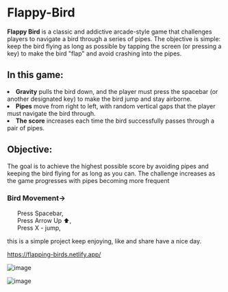 # Flappy-Bird 
**Flappy Bird** is a classic and addictive arcade-style game that challenges players to navigate a bird through a series of pipes. The objective is simple: keep the bird flying as long as possible by tapping the screen (or pressing a key) to make the bird "flap" and avoid crashing into the pipes.


<h2>In this game:</h2>
<li><b>Gravity</b> pulls the bird down, and the player must press the spacebar (or another designated key) to make the bird jump and stay airborne.</li>
<li><b>Pipes</b> move from right to left, with random vertical gaps that the player must navigate the bird through.</li>
<li><b>The score</b> increases each time the bird successfully passes through a pair of pipes.</li>

<h2>Objective:</h2>
The goal is to achieve the highest possible score by avoiding pipes and keeping the bird flying for as long as you can. The challenge increases as the game progresses with pipes becoming more frequent

<h3>Bird Movement-></h3>
<oL>
Press Spacebar,<br>
Press Arrow Up ⬆️,<br>
Press X - jump,
</oL>

this is a simple project 
keep enjoying,
like and share 
have a nice day.

https://flapping-birds.netlify.app/

![image](https://github.com/user-attachments/assets/0349e64e-4b2e-43fa-baff-0aab290070f6)

![image](https://github.com/user-attachments/assets/08de90a6-1b58-48ac-b9a2-7604877b2cba)

